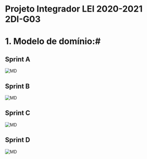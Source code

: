 Projeto Integrador LEI 2020-2021 2DI-G03
===========================================

# 1. Modelo de domínio:#

## Sprint A ##

![MD](SprintA/md/md.svg)

## Sprint B ##

![MD](SprintB/md/md.svg)

## Sprint C ##

![MD](SprintC/md/md.svg)

## Sprint D ##

![MD](SprintD/md/md.svg)

